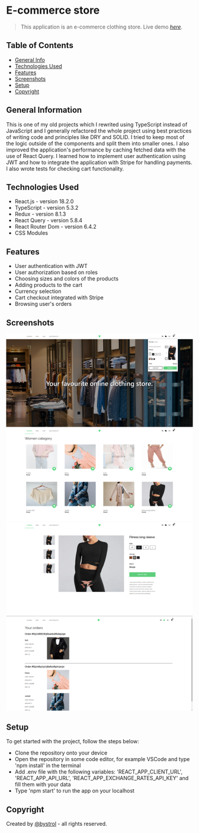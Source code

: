 # E-commerce store

> This application is an e-commerce clothing store.
> Live demo [_here_](https://ecommerce-store-client.onrender.com/).

## Table of Contents

- [General Info](#general-information)
- [Technologies Used](#technologies-used)
- [Features](#features)
- [Screenshots](#screenshots)
- [Setup](#setup)
- [Copyright](#copyright)

## General Information

This is one of my old projects which I rewrited using TypeScript instead of JavaScript and I generally refactored the whole project using best practices of writing code and principles like DRY and SOLID. I tried to keep most of the logic outside of the components and split them into smaller ones. I also improved the application's performance by caching fetched data with the use of React Query. I learned how to implement user authentication using JWT and how to integrate the application with Stripe for handling payments. I also wrote tests for checking cart functionality.

## Technologies Used

- React.js - version 18.2.0
- TypeScript - version 5.3.2
- Redux - version 8.1.3
- React Query - version 5.8.4
- React Router Dom - version 6.4.2
- CSS Modules

## Features

- User authentication with JWT
- User authorization based on roles
- Choosing sizes and colors of the products
- Adding products to the cart
- Currency selection
- Cart checkout integrated with Stripe
- Browsing user's orders

## Screenshots

![Home page](./public/images/home-page.png)
![Category page](./public/images/category-page.png)
![Detail page](./public/images/detail-page.png)
![Orders page](./public/images/orders-page.png)

## Setup

To get started with the project, follow the steps below:

- Clone the repository onto your device
- Open the repository in some code editor, for example VSCode and type 'npm install' in the terminal
- Add .env file with the following variables: 'REACT_APP_CLIENT_URL', 'REACT_APP_API_URL', 'REACT_APP_EXCHANGE_RATES_API_KEY' and fill them with your data
- Type 'npm start' to run the app on your localhost

## Copyright

Created by [@bystrol](https://github.com/Bystrol) - all rights reserved.

